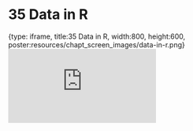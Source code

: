 # 35 Data in R
 
{type: iframe, title:35 Data in R, width:800, height:600, poster:resources/chapt_screen_images/data-in-r.png}
![](https://datatrail-jhu.github.io/DataTrail/no_toc/data-in-r.html)
 

 
